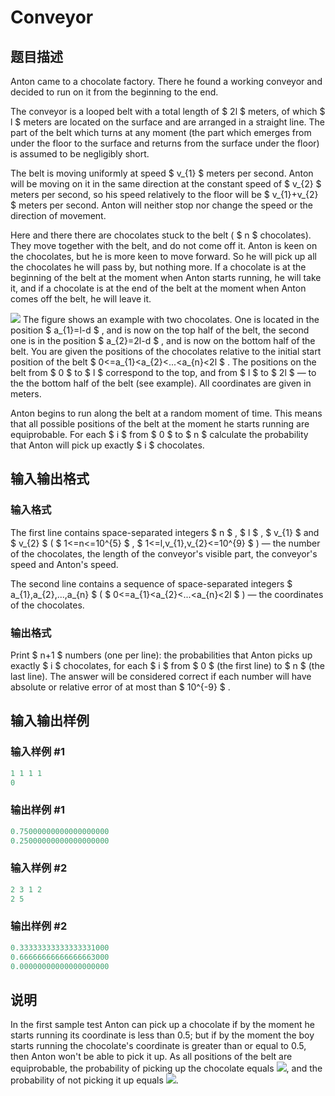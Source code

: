 # Conveyor

## 题目描述

Anton came to a chocolate factory. There he found a working conveyor and decided to run on it from the beginning to the end.

The conveyor is a looped belt with a total length of $ 2l $ meters, of which $ l $ meters are located on the surface and are arranged in a straight line. The part of the belt which turns at any moment (the part which emerges from under the floor to the surface and returns from the surface under the floor) is assumed to be negligibly short.

The belt is moving uniformly at speed $ v_{1} $ meters per second. Anton will be moving on it in the same direction at the constant speed of $ v_{2} $ meters per second, so his speed relatively to the floor will be $ v_{1}+v_{2} $ meters per second. Anton will neither stop nor change the speed or the direction of movement.

Here and there there are chocolates stuck to the belt ( $ n $ chocolates). They move together with the belt, and do not come off it. Anton is keen on the chocolates, but he is more keen to move forward. So he will pick up all the chocolates he will pass by, but nothing more. If a chocolate is at the beginning of the belt at the moment when Anton starts running, he will take it, and if a chocolate is at the end of the belt at the moment when Anton comes off the belt, he will leave it.

![](https://cdn.luogu.com.cn/upload/vjudge_pic/CF163C/ecea59876b6062e31fc2946453a849ab5fc36d2b.png) The figure shows an example with two chocolates. One is located in the position $ a_{1}=l-d $ , and is now on the top half of the belt, the second one is in the position $ a_{2}=2l-d $ , and is now on the bottom half of the belt. You are given the positions of the chocolates relative to the initial start position of the belt $ 0<=a_{1}&lt;a_{2}&lt;...&lt;a_{n}&lt;2l $ . The positions on the belt from $ 0 $ to $ l $ correspond to the top, and from $ l $ to $ 2l $ — to the the bottom half of the belt (see example). All coordinates are given in meters.

Anton begins to run along the belt at a random moment of time. This means that all possible positions of the belt at the moment he starts running are equiprobable. For each $ i $ from $ 0 $ to $ n $ calculate the probability that Anton will pick up exactly $ i $ chocolates.

## 输入输出格式

### 输入格式

The first line contains space-separated integers $ n $ , $ l $ , $ v_{1} $ and $ v_{2} $ ( $ 1<=n<=10^{5} $ , $ 1<=l,v_{1},v_{2}<=10^{9} $ ) — the number of the chocolates, the length of the conveyor's visible part, the conveyor's speed and Anton's speed.

The second line contains a sequence of space-separated integers $ a_{1},a_{2},...,a_{n} $ ( $ 0<=a_{1}&lt;a_{2}&lt;...&lt;a_{n}&lt;2l $ ) — the coordinates of the chocolates.

### 输出格式

Print $ n+1 $ numbers (one per line): the probabilities that Anton picks up exactly $ i $ chocolates, for each $ i $ from $ 0 $ (the first line) to $ n $ (the last line). The answer will be considered correct if each number will have absolute or relative error of at most than $ 10^{-9} $ .

## 输入输出样例

### 输入样例 #1

```cpp
1 1 1 1
0

```
### 输出样例 #1

```cpp
0.75000000000000000000
0.25000000000000000000

```
### 输入样例 #2

```cpp
2 3 1 2
2 5

```
### 输出样例 #2

```cpp
0.33333333333333331000
0.66666666666666663000
0.00000000000000000000

```
## 说明

In the first sample test Anton can pick up a chocolate if by the moment he starts running its coordinate is less than 0.5; but if by the moment the boy starts running the chocolate's coordinate is greater than or equal to 0.5, then Anton won't be able to pick it up. As all positions of the belt are equiprobable, the probability of picking up the chocolate equals ![](https://cdn.luogu.com.cn/upload/vjudge_pic/CF163C/602b88373d9608e204fc61410e9f816ff376a2b2.png), and the probability of not picking it up equals ![](https://cdn.luogu.com.cn/upload/vjudge_pic/CF163C/70dca66c1e73c9ed2f574d47825bf5e09220d716.png).

